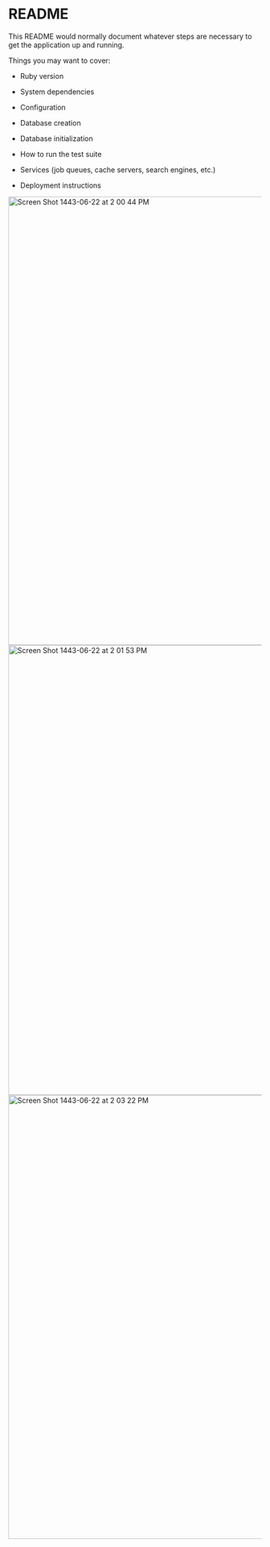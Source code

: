 # README

This README would normally document whatever steps are necessary to get the
application up and running.

Things you may want to cover:

* Ruby version

* System dependencies

* Configuration

* Database creation

* Database initialization

* How to run the test suite

* Services (job queues, cache servers, search engines, etc.)

* Deployment instructions

<img width="891" alt="Screen Shot 1443-06-22 at 2 00 44 PM" src="https://user-images.githubusercontent.com/97739922/150964905-f12ff8c7-4433-45d6-8f8e-0992cda4b971.png">
<img width="894" alt="Screen Shot 1443-06-22 at 2 01 53 PM" src="https://user-images.githubusercontent.com/97739922/150965087-b8147451-73e7-4e1e-8015-6927c7fbe035.png">
<img width="882" alt="Screen Shot 1443-06-22 at 2 03 22 PM" src="https://user-images.githubusercontent.com/97739922/150965276-10bfb60c-f94f-4229-bcca-5fceac95dcad.png">
